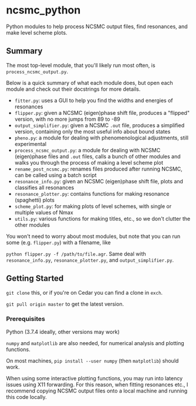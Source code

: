 # ncsmc_python

Python modules to help process NCSMC output files, find resonances, and make level scheme plots.

## Summary

The most top-level module, that you'll likely run most often, is `process_ncsmc_output.py`.

Below is a quick summary of what each module does, but open each module and check out their docstrings for more details. 

- `fitter.py`: uses a GUI to help you find the widths and energies of resonances
- `flipper.py`: given a NCSMC (eigen)phase shift file, produces a "flipped" version, with no more jumps from 89 to -89
- `output_simplifier.py`: given a NCSMC `.out` file, produces a simplified version, containing only the most useful info about bound states
- `pheno.py`: a module for dealing with phenomenological adjustments, still experimental
- `process_ncsmc_output.py`: a module for dealing with NCSMC (eigen)phase files and `.out` files, calls a bunch of other modules and walks you through the process of making a level scheme plot
- `rename_post_ncsmc.py`: renames files produced after running NCSMC, can be called using a batch script
- `resonance_info.py`: given an NCSMC (eigen)phase shift file, plots and classifies all resonances
- `resonance_plotter.py`: contains functions for making resonance (spaghetti) plots
- `scheme_plot.py`: for making plots of level schemes, with single or multiple values of Nmax
- `utils.py`: various functions for making titles, etc., so we don't clutter the other modules

You won't need to worry about most modules, but note that you can run some (e.g. `flipper.py`) with a filename, like

`python flipper.py -f /path/to/file.agr`. Same deal with `resonance_info.py`, `resonance_plotter.py`, and `output_simplifier.py`.


## Getting Started

`git clone` this, or if you're on Cedar you can find a clone in `exch`.

`git pull origin master` to get the latest version. 


### Prerequisites

Python (3.7.4 ideally, other versions may work)

`numpy` and `matplotlib` are also needed, for numerical analysis and plotting functions.

On most machines, `pip install --user numpy` (then `matplotlib`) should work.

When using some interactive plotting functions, you may run into latency issues using X11 forwarding.
For this reason, when fitting resonances etc., I recommend copying NCSMC output files onto a local machine
and running this code locally.
